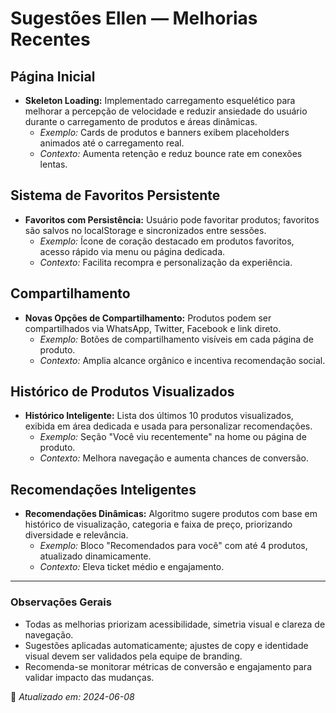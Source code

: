 # Sugestões Ellen — Melhorias Recentes

## Página Inicial
- **Skeleton Loading:** Implementado carregamento esquelético para melhorar a percepção de velocidade e reduzir ansiedade do usuário durante o carregamento de produtos e áreas dinâmicas.
  - *Exemplo:* Cards de produtos e banners exibem placeholders animados até o carregamento real.
  - *Contexto:* Aumenta retenção e reduz bounce rate em conexões lentas.

## Sistema de Favoritos Persistente
- **Favoritos com Persistência:** Usuário pode favoritar produtos; favoritos são salvos no localStorage e sincronizados entre sessões.
  - *Exemplo:* Ícone de coração destacado em produtos favoritos, acesso rápido via menu ou página dedicada.
  - *Contexto:* Facilita recompra e personalização da experiência.

## Compartilhamento
- **Novas Opções de Compartilhamento:** Produtos podem ser compartilhados via WhatsApp, Twitter, Facebook e link direto.
  - *Exemplo:* Botões de compartilhamento visíveis em cada página de produto.
  - *Contexto:* Amplia alcance orgânico e incentiva recomendação social.

## Histórico de Produtos Visualizados
- **Histórico Inteligente:** Lista dos últimos 10 produtos visualizados, exibida em área dedicada e usada para personalizar recomendações.
  - *Exemplo:* Seção "Você viu recentemente" na home ou página de produto.
  - *Contexto:* Melhora navegação e aumenta chances de conversão.

## Recomendações Inteligentes
- **Recomendações Dinâmicas:** Algoritmo sugere produtos com base em histórico de visualização, categoria e faixa de preço, priorizando diversidade e relevância.
  - *Exemplo:* Bloco "Recomendados para você" com até 4 produtos, atualizado dinamicamente.
  - *Contexto:* Eleva ticket médio e engajamento.

---

### Observações Gerais
- Todas as melhorias priorizam acessibilidade, simetria visual e clareza de navegação.
- Sugestões aplicadas automaticamente; ajustes de copy e identidade visual devem ser validados pela equipe de branding.
- Recomenda-se monitorar métricas de conversão e engajamento para validar impacto das mudanças.

📅 *Atualizado em: 2024-06-08*